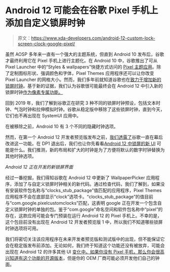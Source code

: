 # Android 12 可能会在谷歌 Pixel 手机上添加自定义锁屏时钟

> 原文：<https://www.xda-developers.com/android-12-custom-lock-screen-clock-google-pixel/>

虽然 AOSP 多年来一直有一个强大的主题系统，但直到 Android 10 发布后，谷歌才最终利用它在 Pixel 手机上进行主题化。在 Android 10 中，谷歌推出了可从 Pixel Launcher 中的“Styles & wallpapers”快捷方式访问的 [Pixel 主题应用](https://www.xda-developers.com/google-pixel-themes-customize-android-10/)。除了定制图标形状、强调颜色和字体，Pixel Themes 应用程序还可以让你改变 Pixel Launcher 的网格大小。然而，我们多年前就知道谷歌也在[致力于增加新的锁屏时钟](https://www.xda-developers.com/android-q-lock-screen-clock-customization/)。基于新的证据，我们认为谷歌很可能最终会在 Android 12 中引入新的锁屏时钟[作为像素专属功能。](https://www.xda-developers.com/android-12/)

回到 2019 年，我们了解到谷歌正在研究 3 种不同的锁屏时钟预设，包括文本时钟、气泡时钟和拉伸模拟时钟。谷歌从稳定版中移除了这些锁屏时钟，直到今天，它们也不再出现在 SystemUI 应用中。

在被移除之前，Android 10 有 3 个不同的隐藏时钟选项。

然而，在第一个 Android 12 开发者预览版发布之前，[我们透露了](https://www.xda-developers.com/android-12-ui-changes-material-next/)谷歌一直在幕后改进这一功能。在 DP1 退出后，我们也让你先看看[Android 12 中锁屏的新 UI](https://www.xda-developers.com/android-12-new-lockscreen-notifications-design-leak/) 可能是什么。我们推测，新的布局和扩大的时钟是为了方便将默认的数字时钟替换为其他时钟选项。

*Android 12 正在开发的新锁屏界面*

经过一番挖掘，我们得知谷歌在 Android 12 中更新了 WallpaperPicker 应用程序，添加了与自定义锁屏时钟相关的新代码。通过检查代码，我们了解到，如果没有安装软件包名称与“clocks_stub_package”值匹配的应用程序，Pixel Themes 应用程序不会在底部显示“clock”选项卡。“clocks_stub_package”的值目前与“com.google.pixelcustomclocks”匹配，这表明 google 正在开发一个包含自定义锁屏时钟的单独的包。鉴于“com.google”命名空间和软件包名称中“pixel”的存在，这款应用可能会专门预装在运行 Android 12 的 Pixel 手机上。不幸的是，这个包目前没有出现在 Android 12 开发者预览版 1 中，所以我们不知道哪些锁屏时钟选项将可用。

我们将密切关注该应用程序在未来开发者预览版和测试版中的出现，但不能保证它会在稳定版发布前添加。无论如何，我们终于知道这个功能还没有被放弃，可能会出现在 Android 12 的许多其他 UI [变化中。如果你没有 Pixel 手机，那么你会很高兴知道有这个功能的开源版本](https://www.xda-developers.com/android-12/)，但是你的 OEM 厂商可能必须开发他们自己的钟面。